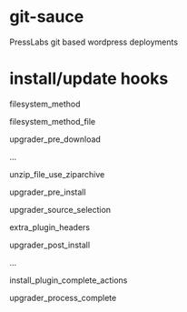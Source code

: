git-sauce
=========

PressLabs git based wordpress deployments


install/update hooks
====================

filesystem_method

filesystem_method_file

upgrader_pre_download

...

unzip_file_use_ziparchive

upgrader_pre_install

upgrader_source_selection

extra_plugin_headers

upgrader_post_install

...

install_plugin_complete_actions

upgrader_process_complete

